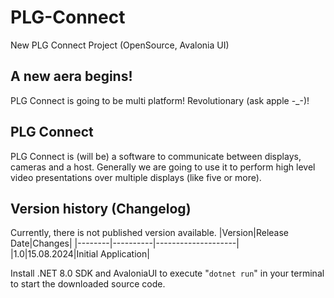 # PLG-Connect

New PLG Connect Project (OpenSource, Avalonia UI)

## A new aera begins!

PLG Connect is going to be multi platform! Revolutionary (ask apple -\_-)!

## PLG Connect

PLG Connect is (will be) a software to communicate between displays, cameras and a host. Generally
we are going to use it to perform high level video presentations over multiple displays (like five or more).

## Version history (Changelog)

Currently, there is not published version available.
|Version|Release Date|Changes|
|--------|----------|--------------------|
|1.0|15.08.2024|Initial Application|

Install .NET 8.0 SDK and AvaloniaUI to execute "`dotnet run`" in your terminal to start the downloaded source code.
